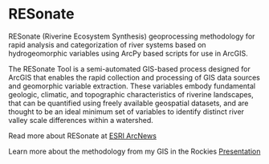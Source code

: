 # RESonate
RESonate (Riverine Ecosystem Synthesis) geoprocessing methodology for rapid analysis and categorization of river systems based on hydrogeomorphic variables using ArcPy based scripts for use in ArcGIS.

The RESonate Tool is a semi-automated GIS-based process designed for ArcGIS that enables the rapid collection and processing of GIS data sources and geomorphic variable extraction. These variables embody fundamental geologic, climatic, and topographic characteristics of riverine landscapes, that can be quantified using freely available geospatial datasets, and are thought to be an ideal minimum set of variables to identify distinct river valley scale differences within a watershed.

Read more about RESonate at [ESRI ArcNews](https://www.esri.com/esri-news/arcnews/spring17articles/comparing-distant-river-systems-to-assess-the-effects-of-climate-change)

Learn more about the methodology from my GIS in the Rockies [Presentation](https://www.slideshare.net/GISITR/2016-conservation-track-automated-river-classification-using-gis-delineated-functional-process-zones-by-nicholas-kotlinski)
